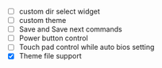 - [ ] custom dir select widget
- [ ] custom theme
- [ ] Save and Save next commands
- [ ] Power button control
- [ ] Touch pad control while auto bios setting
- [x] Theme file support
